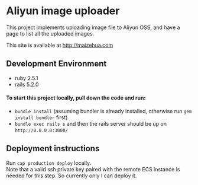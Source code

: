 # Aliyun image uploader

This project implements uploading image file to Aliyun OSS, and have a page to list all the uploaded images.

This site is available at http://maizehua.com


## Development Environment
- ruby 2.5.1
- rails 5.2.0
#### To start this project locally, pull down the code and run:
- `bundle install` (assuming bundler is already installed, otherwise run `gem install bundler` first)
- `bundle exec rails s` and then the rails server should be up on `http://0.0.0.0:3000/`


## Deployment instructions

Run `cap production deploy` locally. <br>
Note that a valid ssh private key paired with the remote ECS instance is needed for this step.
So currently only I can deploy it.

